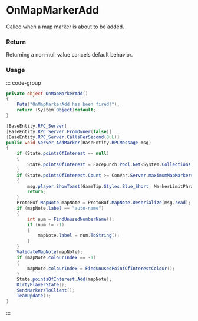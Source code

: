 # OnMapMarkerAdd
<Badge type="info" text="Player"/><Badge type="danger" text="Carbon Compatible"/><Badge type="warning" text="Oxide Compatible"/>
Called when a map marker is about to be added.

### Return
Returning a non-null value cancels default behavior.

### Usage
::: code-group
```csharp [Example]
private object OnMapMarkerAdd()
{
	Puts("OnMapMarkerAdd has been fired!");
	return (System.Object)default;
}
```
```csharp [Source — Assembly-CSharp @ BasePlayer]
[BaseEntity.RPC_Server]
[BaseEntity.RPC_Server.FromOwner(false)]
[BaseEntity.RPC_Server.CallsPerSecond(8uL)]
public void Server_AddMarker(BaseEntity.RPCMessage msg)
{
	if (State.pointsOfInterest == null)
	{
		State.pointsOfInterest = Facepunch.Pool.Get<System.Collections.Generic.List<ProtoBuf.MapNote>>();
	}
	if (State.pointsOfInterest.Count >= ConVar.Server.maximumMapMarkers)
	{
		msg.player.ShowToast(GameTip.Styles.Blue_Short, MarkerLimitPhrase, false, ConVar.Server.maximumMapMarkers.ToString());
		return;
	}
	ProtoBuf.MapNote mapNote = ProtoBuf.MapNote.Deserialize(msg.read);
	if (mapNote.label == "auto-name")
	{
		int num = FindUnusedNumberName();
		if (num != -1)
		{
			mapNote.label = num.ToString();
		}
	}
	ValidateMapNote(mapNote);
	if (mapNote.colourIndex == -1)
	{
		mapNote.colourIndex = FindUnusedPointOfInterestColour();
	}
	State.pointsOfInterest.Add(mapNote);
	DirtyPlayerState();
	SendMarkersToClient();
	TeamUpdate();
}

```
:::
